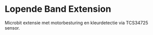 # Lopende Band Extension

Microbit extensie met motorbesturing en kleurdetectie via TCS34725 sensor.
